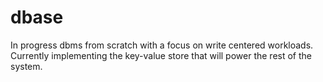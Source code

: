 # dbase
In progress dbms from scratch with a focus on write centered workloads. Currently implementing the key-value store that will power the rest of the system.

